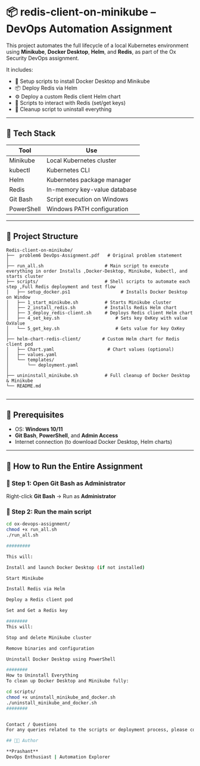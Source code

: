 # 📦 redis-client-on-minikube – DevOps Automation Assignment

This project automates the full lifecycle of a local Kubernetes environment using **Minikube**, **Docker Desktop**, **Helm**, and **Redis**, as part of the Ox Security DevOps assignment.

It includes:
- 🚀 Setup scripts to install Docker Desktop and Minikube
- 📦 Deploy Redis via Helm
- ⚙️ Deploy a custom Redis client Helm chart
- 🧪 Scripts to interact with Redis (set/get keys)
- 🧹 Cleanup script to uninstall everything

---

## 🧰 Tech Stack

| Tool        | Use                          |
|-------------|------------------------------|
| Minikube    | Local Kubernetes cluster     |
| kubectl     | Kubernetes CLI               |
| Helm        | Kubernetes package manager   |
| Redis       | In-memory key-value database |
| Git Bash    | Script execution on Windows  |
| PowerShell  | Windows PATH configuration   |

---

## 📁 Project Structure

```
Redis-client-on-minikube/
├──  problem6 DevOps-Assignment.pdf   # Original problem statement
│ 
├── run_all.sh                       # Main script to execute everything in order Installs ,Docker-Desktop, Minikube, kubectl, and starts cluster
├── scripts/                         # Shell scripts to automate each step ,Full Redis deployment and test flow
│   ├── setup_docker.ps1			       # Installs Docker Desktop on Window
│   ├── 1_start_minikube.sh	         # Starts Minikube cluster
│   ├── 2_install_redis.sh	         # Installs Redis Helm chart
│   ├── 3_deploy_redis-client.sh     # Deploys Redis client Helm chart
│   ├── 4_set_key.sh		             # Sets key OxKey with value OxValue
│   └── 5_get_key.sh		             # Gets value for key OxKey
│
├── helm-chart-redis-client/        # Custom Helm chart for Redis client pod
│   ├── Chart.yaml		              # Chart values (optional)
│   ├── values.yaml
│   └── templates/
│       └── deployment.yaml
│
├── unininstall_minikube.sh          # Full cleanup of Docker Desktop & Minikube
└── README.md
                      
```
---

## 🚀 Prerequisites

- OS: **Windows 10/11**
- **Git Bash**, **PowerShell**, and **Admin Access**
- Internet connection (to download Docker Desktop, Helm charts)

---

## 🧪 How to Run the Entire Assignment

### 🔹 Step 1: Open Git Bash as Administrator

Right-click **Git Bash** → Run as **Administrator**

### 🔹 Step 2: Run the main script

```bash
cd ox-devops-assignment/
chmod +x run_all.sh
./run_all.sh

#########

This will:

Install and launch Docker Desktop (if not installed)

Start Minikube

Install Redis via Helm

Deploy a Redis client pod

Set and Get a Redis key

########
This will:

Stop and delete Minikube cluster

Remove binaries and configuration

Uninstall Docker Desktop using PowerShell

########
How to Uninstall Everything
To clean up Docker Desktop and Minikube fully:

cd scripts/
chmod +x uninstall_minikube_and_docker.sh
./uninstall_minikube_and_docker.sh
########


Contact / Questions
For any queries related to the scripts or deployment process, please contact via GitHub or email.

## 👨‍💻 Author

**Prashant**  
DevOps Enthusiast | Automation Explorer
